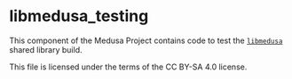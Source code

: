 # libmedusa_testing
This component of the Medusa Project contains code to test the
[`libmedusa`](/medusa_software/libmedusa) shared library build.

This file is licensed under the terms of the CC BY-SA 4.0 license.